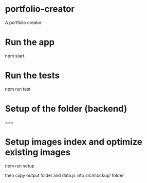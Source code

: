 # portfolio-creator

A portfolio creator

# Run the app

npm start

# Run the tests

npm run test

# Setup of the folder (backend)

===

# Setup images index and optimize existing images

npm run setup

then copy output folder and data.js into src/mockup/ folder
